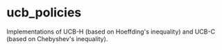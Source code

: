 # ucb_policies
Implementations of UCB-H (based on Hoeffding's inequality) and UCB-C (based on Chebyshev's inequality).


